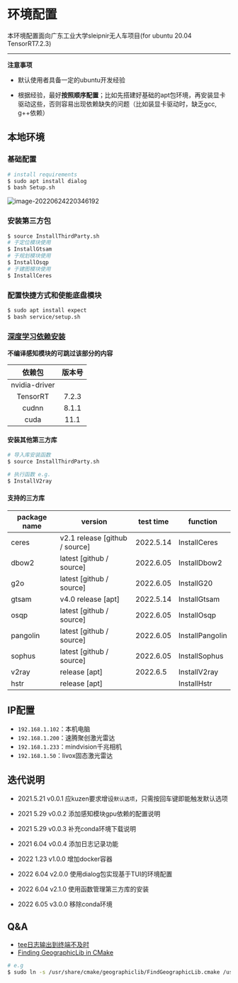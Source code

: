 # 环境配置

本环境配置面向广东工业大学sleipnir无人车项目(for ubuntu 20.04 TensorRT7.2.3)

---

**注意事项**

- 默认使用者具备一定的ubuntu开发经验

- 根据经验，最好**按照顺序配置**；比如先搭建好基础的apt包环境，再安装显卡驱动这些，否则容易出现依赖缺失的问题（比如装显卡驱动时，缺乏gcc, g++依赖）

## 本地环境

### 基础配置

```bash
# install requirements
$ sudo apt install dialog
$ bash Setup.sh
```

![image-20220624220346192](https://natsu-akatsuki.oss-cn-guangzhou.aliyuncs.com/img/image-20220624220346192.png)

### 安装第三方包

```bash
$ source InstallThirdParty.sh
# 于定位模块使用
$ InstallGtsam
# 于规划模块使用
$ InstallOsqp
# 于建图模块使用
$ InstallCeres
```

### 配置快捷方式和使能底盘模块

```bash
$ sudo apt install expect
$ bash service/setup.sh
```

### [深度学习依赖安装](https://ambook.readthedocs.io/zh/latest/DeepLearning/rst/EnvSetup.html)

**不编译感知模块的可跳过该部分的内容**

|    依赖包     | 版本号 |
| :-----------: | :----: |
| nvidia-driver |        |
|   TensorRT    | 7.2.3  |
|     cudnn     | 8.1.1  |
|     cuda      |  11.1  |

#### 安装其他第三方库

```bash
# 导入库安装函数
$ source InstallThirdParty.sh

# 执行函数 e.g.
$ InstallV2ray
```

#### 支持的三方库

| package name | version                        | test time | function        |
| ------------ | ------------------------------ | --------- | --------------- |
| ceres        | v2.1 release [github / source] | 2022.5.14 | InstallCeres    |
| dbow2        | latest [github / source]       | 2022.6.05 | InstallDbow2    |
| g2o          | latest [github / source]       | 2022.6.05 | InstallG20      |
| gtsam        | v4.0 release [apt]             | 2022.5.14 | InstallGtsam    |
| osqp         | latest [github / source]       | 2022.6.05 | InstallOsqp     |
| pangolin     | latest [github / source]       | 2022.6.05 | InstallPangolin |
| sophus       | latest [github / source]       | 2022.6.05 | InstallSophus   |
| v2ray        | release [apt]                  | 2022.6.5  | InstallV2ray    |
| hstr         | release [apt]                  |           | InstallHstr     |

## IP配置

- `192.168.1.102`：本机电脑
- `192.168.1.200`：速腾聚创激光雷达
- `192.168.1.233`：mindvision千兆相机
- `192.168.1.50`：livox固态激光雷达

## 迭代说明

- 2021.5.21 v0.0.1 应kuzen要求增设`默认选项`，只需按回车键即能触发默认选项

- 2021 5.29 v0.0.2 添加感知模块gpu依赖的配置说明

- 2021 5.29 v0.0.3 补充conda环境下载说明

- 2021 6.04 v0.0.4 添加日志记录功能

- 2022 1.23 v1.0.0 增加docker容器

- 2022 6.04 v2.0.0 使用dialog包实现基于TUI的环境配置

- 2022 6.04 v2.1.0 使用函数管理第三方库的安装

- 2022 6.05 v3.0.0 移除conda环境

## Q&A

- [tee日志输出到终端不及时](https://stackoverflow.com/questions/41026503/tee-output-not-appearing-until-cmd-finishes)
- [Finding GeographicLib in CMake](https://stackoverflow.com/questions/48169653/finding-geographiclib-in-cmake-on-debian)

```bash
# e.g
$ sudo ln -s /usr/share/cmake/geographiclib/FindGeographicLib.cmake /usr/share/cmake-3.10/Modules/
```

